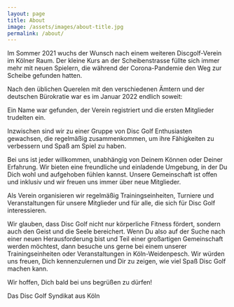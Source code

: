 ```yaml
---
layout: page
title: About
image: /assets/images/about-title.jpg
permalink: /about/
---
```


Im Sommer 2021 wuchs der Wunsch nach einem weiteren Discgolf-Verein im Kölner Raum. Der kleine Kurs an der Scheibenstrasse füllte sich immer mehr mit neuen Spielern, die während der Corona-Pandemie den Weg zur Scheibe gefunden hatten.

Nach den üblichen Querelen mit den verschiedenen Ämtern und der deutschen Bürokratie war es im Januar 2022 endlich soweit:

Ein Name war gefunden, der Verein registriert und die ersten Mitglieder trudelten ein.

 Inzwischen sind wir zu einer Gruppe von Disc Golf Enthusiasten gewachsen, die regelmäßig zusammenkommen, um ihre Fähigkeiten zu verbessern und Spaß am Spiel zu haben.

Bei uns ist jeder willkommen, unabhängig von Deinem Können oder Deiner Erfahrung. Wir bieten eine freundliche und einladende Umgebung, in der Du Dich wohl und aufgehoben fühlen kannst. Unsere Gemeinschaft ist offen und inklusiv und wir freuen uns immer über neue Mitglieder.

Als Verein organisieren wir regelmäßig Trainingseinheiten, Turniere und Veranstaltungen für unsere Mitglieder und für alle, die sich für Disc Golf interessieren.

Wir glauben, dass Disc Golf nicht nur körperliche Fitness fördert, sondern auch den Geist und die Seele bereichert. Wenn Du also auf der Suche nach einer neuen Herausforderung bist und Teil einer großartigen Gemeinschaft werden möchtest, dann besuche uns gerne bei einem unserer Trainingseinheiten oder Veranstaltungen in Köln-Weidenpesch. Wir würden uns freuen, Dich kennenzulernen und Dir zu zeigen, wie viel Spaß Disc Golf machen kann.

Wir hoffen, Dich bald bei uns begrüßen zu dürfen!

Das Disc Golf Syndikat aus Köln